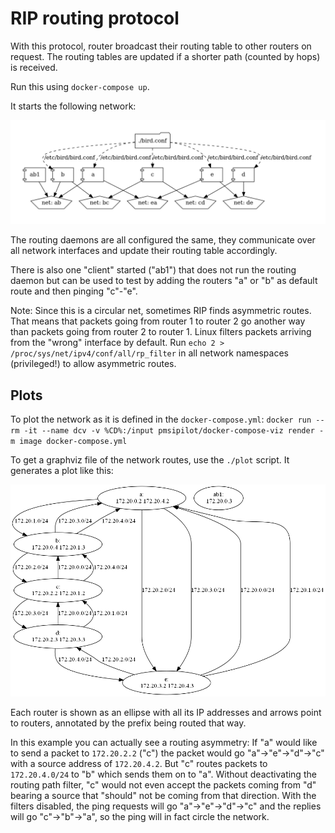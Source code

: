 # RIP routing protocol

With this protocol, router broadcast their routing table to other routers on
request. The routing tables are updated if a shorter path (counted by hops) is
received.

Run this using `docker-compose up`.

It starts the following network:

![network topology](images/network.png)

The routing daemons are all configured the same, they communicate over all
network interfaces and update their routing table accordingly.

There is also one "client" started ("ab1") that does not run the routing
daemon but can be used to test by adding the routers "a" or "b" as default
route and then pinging "c"-"e".

Note: Since this is a circular net, sometimes RIP finds asymmetric routes.
That means that packets going from router 1 to router 2 go another way than
packets going from router 2 to router 1. Linux filters packets arriving from
the "wrong" interface by default. Run `echo 2 >
/proc/sys/net/ipv4/conf/all/rp_filter` in all network namespaces
(privileged!) to allow asymmetric routes.

## Plots

To plot the network as it is defined in the `docker-compose.yml`: `docker run --rm -it --name dcv -v %CD%:/input pmsipilot/docker-compose-viz render -m image docker-compose.yml`

To get a graphviz file of the network routes, use the `./plot` script. It generates a plot like this:

![routing plot](images/routes.png)

Each router is shown as an ellipse with all its IP addresses and arrows point to routers, annotated by the prefix being routed that way.

In this example you can actually see a routing asymmetry: If "a" would like to send a packet to `172.20.2.2` ("c") the packet would go "a"->"e"->"d"->"c" with a source address of `172.20.4.2`. But "c" routes packets to `172.20.4.0/24` to "b" which sends them on to "a". Without deactivating the routing path filter, "c" would not even accept the packets coming from "d" bearing a source that "should" not be coming from that direction. With the filters disabled, the ping requests will go "a"->"e"->"d"->"c" and the replies will go "c"->"b"->"a", so the ping will in fact circle the network.
